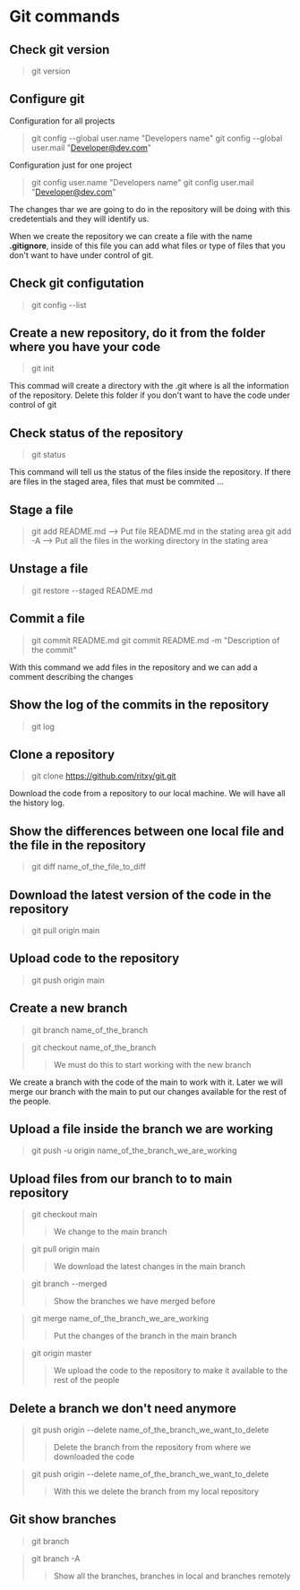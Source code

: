 # Git commands

## Check git version

>git version

## Configure git

Configuration for all projects
>git config --global user.name "Developers name"
>git config --global user.mail "Developer@dev.com"

Configuration just for one project
>git config user.name "Developers name"
>git config user.mail "Developer@dev.com"

The changes thar we are going to do in the repository will be doing with this credetentials and they will identify us.

When we create the repository we can create a file with the name **.gitignore**, inside of this file you can add what files or type of files that you don't want to have under control of git.

## Check git configutation

>git config --list

## Create a new repository, do it from the folder where you have your code

>git init

This commad will create a directory with the .git where is all the information of the repository.
Delete this folder if you don't want to have the code under control of git

## Check status of the repository

>git status

This command will tell us the status of the files inside the repository.
If there are files in the staged area, files that must be commited ...

## Stage a file

>git add README.md --> Put file README.md in the stating area
>git add -A --> Put all the files in the working directory in the stating area

## Unstage a file

>git restore --staged README.md

## Commit a file

>git commit README.md
>git commit README.md -m "Description of the commit"

With this command we add files in the repository and we can add a comment  describing the changes

## Show the log of the commits in the repository

>git log

## Clone a repository

>git clone <https://github.com/ritxy/git.git>

Download the code from a repository to our local machine. We will have all the history log.

## Show the differences between one local file and the file in the repository

>git diff name_of_the_file_to_diff

## Download the latest version of the code in the repository

>git pull origin main

## Upload code to the repository

>git push origin main

## Create a new branch

>git branch name_of_the_branch

> git checkout name_of_the_branch 
>>We must do this to start working with the new branch

We create a branch with the code of the main to work with it.
Later we will merge our branch with the main to put our changes available for the rest of the people.

## Upload a file inside the branch we are working

>git push -u origin name_of_the_branch_we_are_working

## Upload files from our branch to to main repository

>git checkout main
>>We change to the main branch

>git pull origin main
>>We download the latest changes in the main branch

>git branch --merged
>>Show the branches we have merged before

>git merge name_of_the_branch_we_are_working
>>Put the changes of the branch in the main branch

>git origin master
>>We upload the code to the repository to make it available to the rest of the people

## Delete a branch we don't need anymore

>git push origin --delete name_of_the_branch_we_want_to_delete
>>Delete the branch from the repository from where we downloaded the code

>git push origin --delete name_of_the_branch_we_want_to_delete
>>With this we delete the branch from my local repository

## Git show branches

>git branch

>git branch -A
>>Show all the branches, branches in local and branches remotely



